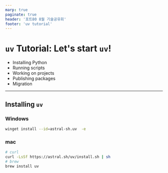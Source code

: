 ```yaml
---
marp: true
paginate: true
header: '포트80 8월 기술공유회'
footer: 'uv tutorial'
---
```


# `uv` Tutorial: Let's start `uv`!

* Installing Python
* Running scripts
* Working on projects
* Publishing packages
* Migration

---

## Installing `uv`

### Windows
```sh
winget install --id=astral-sh.uv  -e
```

### mac
```sh
# curl
curl -LsSf https://astral.sh/uv/install.sh | sh
# brew
brew install uv
```